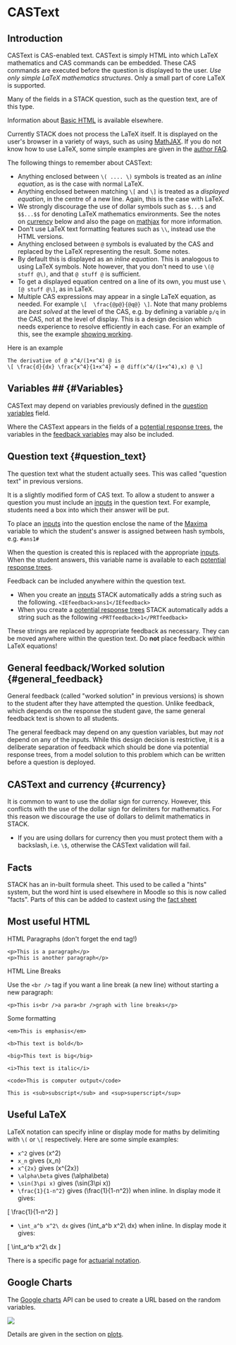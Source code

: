 # CASText

## Introduction ##

CASText is CAS-enabled text.  CASText is simply HTML into which LaTeX mathematics and CAS commands can be embedded. These CAS commands are executed before the question is displayed to the user. _Use only simple LaTeX mathematics structures_. Only a small part of core LaTeX is supported.

Many of the fields in a STACK question, such as the question text, are of this type.

Information about [Basic HTML](http://www.w3schools.com/html/html_primary.asp) is available elsewhere.

Currently STACK does not process the LaTeX itself.  It is displayed on the user's browser in a variety of ways, such as using [MathJAX](http://http://www.mathjax.org/).   If you do not know how to use LaTeX, some simple examples are given in the [author FAQ](Author_FAQ.md).

The following things to remember about CASText:

* Anything enclosed between `\( .... \)` symbols is treated as an _inline equation_, as is the case with normal LaTeX.  
* Anything enclosed between matching `\[` and `\]` is treated as a _displayed equation_, in the centre of a new line. Again, this is the case with LaTeX.
* We strongly discourage the use of dollar symbols such as `$...$` and `$$...$$` for denoting LaTeX mathematics environments.  See the notes on [currency](CASText.md#currency) below and also the page on [mathjax](../Developer/MathJax.md#delimiters) for more information.
* Don't use LaTeX text formatting features such as `\\`, instead use the HTML versions.
* Anything enclosed between `@` symbols is evaluated by the CAS and replaced by the LaTeX representing the result.  Some notes.
 * By default this is displayed as an _inline equation_.  This is analogous to using LaTeX symbols. Note however, that you don't need to use `\(@ stuff @\)`, and that `@ stuff @` is sufficient.
 * To get a displayed equation centred on a line of its own, you must use `\[@ stuff @\]`, as in LaTeX.
* Multiple CAS expressions may appear in a single LaTeX equation, as needed.  For example `\[  \frac{@p@}{@q@} \]`.  Note that many problems are _best solved_ at the level of the CAS, e.g. by defining a variable `p/q` in the CAS, not at the level of display.  This is a design decision which needs experience to resolve efficiently in each case.  For an example of this, see the example [showing working](../CAS/Matrix.md#Showing_working).

Here is an example

    The derivative of @ x^4/(1+x^4) @ is
    \[ \frac{d}{dx} \frac{x^4}{1+x^4} = @ diff(x^4/(1+x^4),x) @ \]


## Variables ##   {#Variables}

CASText may depend on variables previously defined in the [question variables](KeyVals.md#Question_variables) field.

Where the CASText appears in the fields of a [potential response trees](Potential_response_trees.md),
the variables in the [feedback variables](KeyVals.md#Feedback_variables) may also be included.

## Question text {#question_text}

The question text what the student actually sees.  This was called "question text" in previous versions.

It is a slightly modified form of CAS text.  To allow a student to answer a question you must include an [inputs](Inputs.md) in the question text. For example, students need a box into which their answer will be put.

To place an [inputs](Inputs.md) into the question enclose the
name of the [Maxima](../CAS/Maxima.md) variable to which the student's answer is assigned between hash symbols, e.g. `#ans1#`

When the question is created this is replaced with the appropriate [inputs](Inputs.md).
When the student answers, this variable name is available to each [potential response trees](Potential_response_trees.md).

Feedback can be included anywhere within the question text.

* When you create an [inputs](Inputs.md) STACK automatically adds
  a string such as the following.  `<IEfeedback>ans1</IEfeedback>`
* When you create a [potential response trees](Potential_response_trees.md) STACK automatically adds
  a string such as the following `<PRTfeedback>1</PRTfeedback>`

These strings are replaced by appropriate feedback as necessary.
They can be moved anywhere within the question text.
Do **not** place feedback within LaTeX equations!

## General feedback/Worked solution {#general_feedback}

General feedback (called "worked solution" in previous versions) is shown to the student after they have attempted the question. Unlike feedback, which depends on the response the student gave, the same general feedback text is shown to all students.

The general feedback may depend on any question variables, but may _not_ depend on any of the inputs.
While this design decision is restrictive, it is a deliberate separation of feedback
which should be done via potential response trees, from a model solution to this
problem which can be written before a question is deployed.

## CASText and currency {#currency}

It is common to want to use the dollar sign for currency.  However, this conflicts with the use of the dollar sign for delimiters for mathematics.  For this reason we discourage the use of dollars to delimit mathematics in STACK.

* If you are using dollars for currency then you must protect them with a backslash, i.e. `\$`, otherwise the CASText validation will fail.

## Facts ##

STACK has an in-built formula sheet.  This used to be called a "hints" system, but the word hint is used elsewhere in Moodle so this is now called "facts".  Parts of this can be added to castext using the [fact sheet](Fact_sheets.md)

## Most useful HTML ##

HTML Paragraphs (don't forget the end tag!)

    <p>This is a paragraph</p>
    <p>This is another paragraph</p>

HTML Line Breaks

Use the `<br />` tag if you want a line break (a new line) without starting a new paragraph:

    <p>This is<br />a para<br />graph with line breaks</p>

Some formatting

    <em>This is emphasis</em>

    <b>This text is bold</b>

    <big>This text is big</big>

    <i>This text is italic</i>

    <code>This is computer output</code>

    This is <sub>subscript</sub> and <sup>superscript</sup>

## Useful LaTeX ##

LaTeX notation can specify inline or display mode for maths by delimiting with `\(` or `\[` respectively.  Here are some simple examples:

* `x^2` gives \(x^2\)
* `x_n` gives \(x_n\)
* `x^{2x}` gives \(x^{2x}\)
* `\alpha\beta` gives \(\alpha\beta\)
* `\sin(3\pi x)` gives \(\sin(3\pi x)\)
* `\frac{1}{1-n^2}` gives \(\frac{1}{1-n^2}\) when inline.  In display mode it gives:

\[ \frac{1}{1-n^2} \]

* `\int_a^b x^2\ dx` gives \(\int_a^b x^2\ dx\) when inline.  In display mode it gives:

\[ \int_a^b x^2\ dx \]

There is a specific page for [actuarial notation](Actuarial.md).

## Google Charts ##

The [Google charts](http://code.google.com/apis/chart/) API can be used to create a URL based on the random variables.

![](http://chart.apis.google.com/chart?cht=v&chs=200x100&chd=t:100,100,0,50&chdl=A|B)

Details are given in the section on [plots](../CAS/Plots.md#google).

